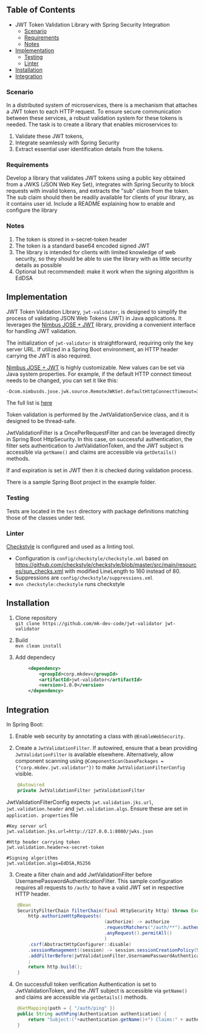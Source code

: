 ## Table of Contents
- JWT Token Validation Library with Spring Security Integration
    * [Scenario](#scenario)
    * [Requirements](#requirements)
    * [Notes](#notes)
- [Implementation](#implementation)
    * [Testing](#testing)
    * [Linter](#linter)
- [Installation](#Installation)
- [Integration](#Integration)

### Scenario

In a distributed system of microservices, there is a mechanism that attaches a JWT token to each HTTP request. 
To ensure secure communication between these services, a robust validation system for these tokens is needed.
The task is to create a library that enables microservices to:
1. Validate these JWT tokens,
2. Integrate seamlessly with Spring Security
3. Extract essential user identification details from the tokens.

### Requirements

Develop a library that validates JWT tokens using a public key obtained from a JWKS
(JSON Web Key Set), integrates with Spring Security to block requests with invalid
tokens, and extracts the "sub" claim from the token. The sub claim should then be
readily available for clients of your library, as it contains user id. Include a README
explaining how to enable and configure the library

### Notes

1. The token is stored in x-secret-token header
2. The token is a standard base64 encoded signed JWT
3. The library is intended for clients with limited knowledge of web security, so they
should be able to use the library with as little security details as possible
4. Optional but recommended: make it work when the signing algorithm is EdDSA

## Implementation

JWT Token Validation Library, `jwt-validator`, is designed to simplify the process of validating JSON Web Tokens (JWT) in Java applications. It leverages the [Nimbus JOSE + JWT](https://connect2id.com/products/nimbus-jose-jwt) library, providing a convenient interface for handling JWT validation.

The initialization of `jwt-validator` is straightforward, requiring only the key server URL. If utilized in a Spring Boot environment, an HTTP header carrying the JWT is also required.

[Nimbus JOSE + JWT](https://connect2id.com/products/nimbus-jose-jwt) is highly customizable. New values can be set via Java system properties. For example, if the default HTTP connect timeout needs to be changed, you can set it like this:
```bash
-Dcom.nimbusds.jose.jwk.source.RemoteJWKSet.defaultHttpConnectTimeout=3000
```
The full list is [here](https://www.javadoc.io/doc/com.nimbusds/nimbus-jose-jwt/latest/constant-values.html)

Token validation is performed by the JwtValidationService class, and it is designed to be thread-safe.

JwtValidationFilter is a OncePerRequestFilter and can be leveraged directly in Spring Boot HttpSecurity. In this case, on successful authentication, the filter sets authentication to JwtValidationToken, and the JWT subject is accessible via `getName()` and claims are accessible via `getDetails()` methods.

If and expiration is set in JWT then it is checked during validation process.

There is a sample Spring Boot project in the example folder.


### Testing  
Tests are located in the ```test``` directory with package definitions matching those of the classes under test.

### Linter
[Checkstyle](https://checkstyle.org) is configured and used as a linting tool.  
- Configuration is ```config/checkstyle/checkstyle.xml``` based on https://github.com/checkstyle/checkstyle/blob/master/src/main/resources/sun_checks.xml with modified LineLength to 160 instead of 80.  
- Suppressions are ```config/checkstyle/suppressions.xml```  
- ```mvn checkstyle:checkstyle``` runs checkstyle

## Installation    

1. Clone repository  
    `git clone https://github.com/mk-dev-code/jwt-validator jwt-validator`

2. Build	
	`mvn clean install`

3. Add dependecy 
```xml						
		<dependency>
		    <groupId>corp.mkdev</groupId>
		    <artifactId>jwt-validator</artifactId>
		    <version>1.0.0</version>
		</dependency>
```
## Integration
In Spring Boot:  

1. Enable web security by annotating a class with `@EnableWebSecurity`.  

2. Create a `JwtValidationFilter`. If autowired, ensure that a bean providing `JwtValidationFilter` is available elsewhere. Alternatively, allow component scanning using `@ComponentScan(basePackages = {"corp.mkdev.jwt.validator"})` to make `JwtValidationFilterConfig` visible.   
```java
    @Autowired
    private JwtValidationFilter jwtValidationFilter
```
JwtValidationFilterConfig expects `jwt.validation.jks.url`, `jwt.validation.header` and `jwt.validation.algs`. Ensure these are set in `application. properties` file
```properties
#Key server url
jwt.validation.jks.url=http://127.0.0.1:8080/jwks.json

#Http header carrying token
jwt.validation.header=x-secret-token

#Signing algorithms
jwt.validation.algs=EdDSA,RS256
```
  
3. Create a filter chain and add JwtValidationFilter before UsernamePasswordAuthenticationFilter. This sample configuration requires all requests to `/auth/` to have a valid JWT set in respective HTTP header.
```java
    @Bean
    SecurityFilterChain filterChain(final HttpSecurity http) throws Exception {
        http.authorizeHttpRequests(
                                    (authorize) -> authorize
                                    .requestMatchers("/auth/**").authenticated()                                    
                                    .anyRequest().permitAll()
                                    )
        .csrf(AbstractHttpConfigurer::disable)
        .sessionManagement((session) -> session.sessionCreationPolicy(SessionCreationPolicy.STATELESS))
        .addFilterBefore(jwtValidationFilter,UsernamePasswordAuthenticationFilter.class)        
        ;
        return http.build();
    }
```

4. On successfull token verification Authentication is set to JwtValidationToken, and the JWT subject is accessible via `getName()` and claims are accessible via `getDetails()` methods.  
```java
    @GetMapping(path = { "/auth/ping" })
    public String authPing(Authentication authentication) {
        return "Subject:("+authentication.getName()+") Claims:" + authentication.getDetails();
    }
```

